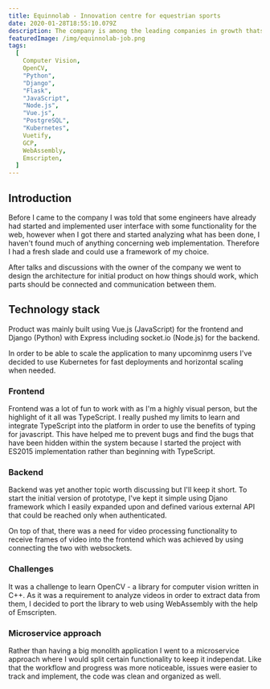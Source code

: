 ```yaml
---
title: Equinnolab - Innovation centre for equestrian sports
date: 2020-01-28T18:55:10.079Z
description: The company is among the leading companies in growth thats expanding rapidly and has many awards. While it was fun to work with all the talented people, there were also quite some technical challenges as well.
featuredImage: /img/equinnolab-job.png
tags:
  [
    Computer Vision,
    OpenCV,
    "Python",
    "Django",
    "Flask",
    "JavaScript",
    "Node.js",
    "Vue.js",
    "PostgreSQL",
    "Kubernetes",
    Vuetify,
    GCP,
    WebAssembly,
    Emscripten,
  ]
---
```


## Introduction

Before I came to the company I was told that some engineers have already had started and implemented user interface with some functionality for the web, however when I got there and started analyzing what has been done, I haven't found much of anything concerning web implementation. Therefore I had a fresh slade and could use a framework of my choice.

After talks and discussions with the owner of the company we went to design the architecture for initial product on how things should work, which parts should be connected and communication between them.

## Technology stack

Product was mainly built using Vue.js (JavaScript) for the frontend and Django (Python) with Express including socket.io (Node.js) for the backend.

In order to be able to scale the application to many upcominmg users I've decided to use Kubernetes for fast deployments and horizontal scaling when needed.

### Frontend

Frontend was a lot of fun to work with as I'm a highly visual person, but the highlight of it all was TypeScript. I really pushed my limits to learn and integrate TypeScript into the platform in order to use the benefits of typing for javascript. This have helped me to prevent bugs and find the bugs that have been hidden within the system because I started the project with ES2015 implementation rather than beginning with TypeScript.

### Backend

Backend was yet another topic worth discussing but I'll keep it short. To start the initial version of prototype, I've kept it simple using Djano framework which I easily expanded upon and defined various external API that could be reached only when authenticated.

On top of that, there was a need for video processing functionality to receive frames of video into the frontend which was achieved by using connecting the two with websockets.

### Challenges

It was a challenge to learn OpenCV - a library for computer vision written in C++. As it was a requirement to analyze videos in order to extract data from them, I decided to port the library to web using WebAssembly with the help of Emscripten.

### Microservice approach

Rather than having a big monolith application I went to a microservice approach where I would split certain functionality to keep it independat. Like that the workflow and progress was more noticeable, issues were easier to track and implement, the code was clean and organized as well.
